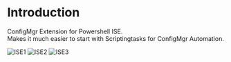 # Introduction
ConfigMgr Extension for Powershell ISE.  
Makes it much easier to start with Scriptingtasks for ConfigMgr Automation.  
  
  
![ISE1](/Assests/ISE_Ext1.png)
![ISE2](/Assests/ISE_Ext2.png)
![ISE3](/Assests/ISE_Ext3.png)
